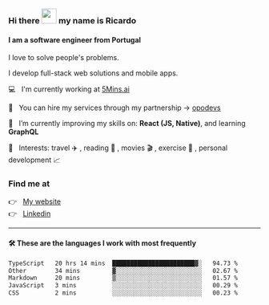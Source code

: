 ### Hi there <img src="https://raw.githubusercontent.com/iampavangandhi/iampavangandhi/master/gifs/Hi.gif" width="30"> my name is Ricardo
#### I am a software engineer from Portugal
I love to solve people's problems.

I develop full-stack web solutions and mobile apps.

💻  &nbsp; I'm currently working at <a href="https://5mins.ai/">5Mins.ai</a>

💼  &nbsp; You can hire my services through my partnership -> <a href="https://github.com/opodevs">opodevs</a>

🌱 &nbsp; I’m currently improving my skills on: **React (JS, Native)**, and learning **GraphQL**

💙 &nbsp; Interests: travel ✈️ , reading 📖 , movies 🎬 , exercise 🏃 , personal development 📈

### Find me at

<p align="left">
  👉  &nbsp;
  <a href="https://ricardopbarbosa.com" target="_blank">
    My website
  </a>
  <br/>
  👉 &nbsp;
  <a href="https://www.linkedin.com/in/ricardopbarbosa" target="_blank">
    Linkedin
  </a>
</p>

<hr />

#### 🛠 These are the languages I work with most frequently
<!--START_SECTION:waka-->

```txt
TypeScript   20 hrs 14 mins  ███████████████████████▓░   94.73 %
Other        34 mins         ▓░░░░░░░░░░░░░░░░░░░░░░░░   02.67 %
Markdown     20 mins         ▒░░░░░░░░░░░░░░░░░░░░░░░░   01.57 %
JavaScript   3 mins          ░░░░░░░░░░░░░░░░░░░░░░░░░   00.29 %
CSS          2 mins          ░░░░░░░░░░░░░░░░░░░░░░░░░   00.23 %
```

<!--END_SECTION:waka-->
